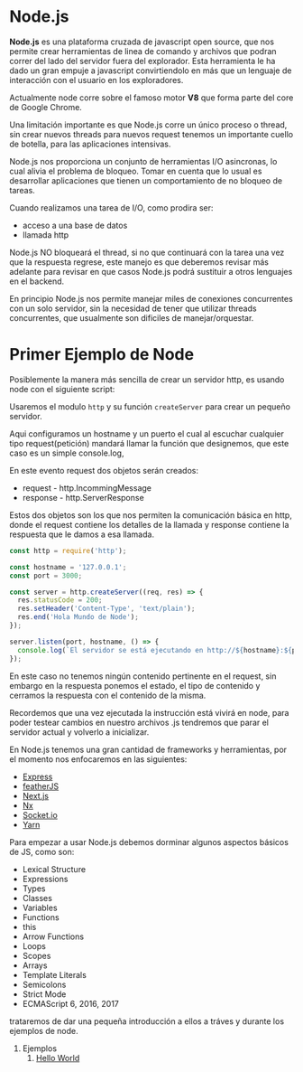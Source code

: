 # Node.js

**Node.js** es una plataforma cruzada de javascript open source, que nos permite crear herramientas de linea de comando y archivos que podran correr del lado del servidor fuera del explorador. Esta herramienta le ha dado un gran empuje a javascript convirtiendolo en m&aacute;s que un lenguaje de interacci&oacute;n con el usuario en los exploradores.


Actualmente node corre sobre el famoso motor **V8** que forma parte del core de Google Chrome. 

Una limitaci&oacute;n importante es que Node.js corre un &uacute;nico proceso o thread, sin crear nuevos threads para nuevos request tenemos un importante cuello de botella, para las aplicaciones intensivas.

Node.js nos proporciona  un conjunto de herramientas I/O asincronas, lo cual alivia el problema de bloqueo. Tomar en cuenta que lo usual es desarrollar aplicaciones que tienen un comportamiento de no bloqueo de tareas.

Cuando realizamos una tarea de I/O, como prodira ser:
- acceso a una base de datos
- llamada http

Node.js NO bloquear&aacute; el thread, si no que continuar&aacute; con la tarea una vez que la respuesta regrese, este manejo es que deberemos revisar m&aacute;s adelante para revisar en que casos Node.js podr&aacute; sustituir a otros lenguajes en el backend.

En principio Node.js nos permite manejar miles de conexiones concurrentes con un solo servidor, sin la necesidad de tener que utilizar threads concurrentes, que usualmente son dificiles de manejar/orquestar.




# Primer Ejemplo de Node

Posiblemente la manera m&aacute;s sencilla de crear un servidor http, es usando node con el siguiente script:

Usaremos el modulo `http` y su funci&oacute;n `createServer` para crear un peque&ntilde;o servidor.

Aqui configuramos un hostname y un puerto el cual al escuchar cualquier tipo request(petici&oacute;n) mandar&aacute; llamar la funci&oacute;n que designemos, que este caso es un simple console.log, 

En este evento request dos objetos ser&aacute;n creados:
- request - http.IncommingMessage
- response - http.ServerResponse

Estos dos objetos son los que nos permiten la comunicaci&oacute;n b&aacute;sica en http, donde el request contiene los detalles de la llamada y response contiene la respuesta que le damos a esa llamada.

```js
const http = require('http');

const hostname = '127.0.0.1';
const port = 3000;

const server = http.createServer((req, res) => {
  res.statusCode = 200;
  res.setHeader('Content-Type', 'text/plain');
  res.end('Hola Mundo de Node');
});

server.listen(port, hostname, () => {
  console.log(`El servidor se está ejecutando en http://${hostname}:${port}/`);
});
```

En este caso no tenemos ning&uacute;n contenido pertinente en el request, sin embargo en la respuesta ponemos el estado, el tipo de contenido y cerramos la respuesta con el contenido de la misma.

Recordemos que una vez ejecutada la instrucci&oacute;n est&aacute; vivir&aacute; en node, para poder testear cambios en nuestro archivos .js tendremos que parar el servidor actual y volverlo a inicializar.


En Node.js tenemos una gran cantidad de frameworks y herramientas, por el momento nos enfocaremos en las siguientes:
- [Express](https://expressjs.com/)
- [featherJS](https://feathersjs.com/)
- [Next.js](https://nextjs.org/)
- [Nx](https://nx.dev/)
- [Socket.io](https://socket.io/)
- [Yarn](https://yarnpkg.com/en/)



Para empezar a usar Node.js debemos dorminar algunos aspectos b&aacute;sicos de JS, como son:

- Lexical Structure
- Expressions
- Types
- Classes
- Variables
- Functions
- this
- Arrow Functions
- Loops
- Scopes
- Arrays
- Template Literals
- Semicolons
- Strict Mode
- ECMAScript 6, 2016, 2017



trataremos de dar una peque&ntilde;a introducci&oacute;n a ellos a tr&aacute;ves y durante los ejemplos de node.


1. Ejemplos
    1. [Hello World](example_01/README.md)


